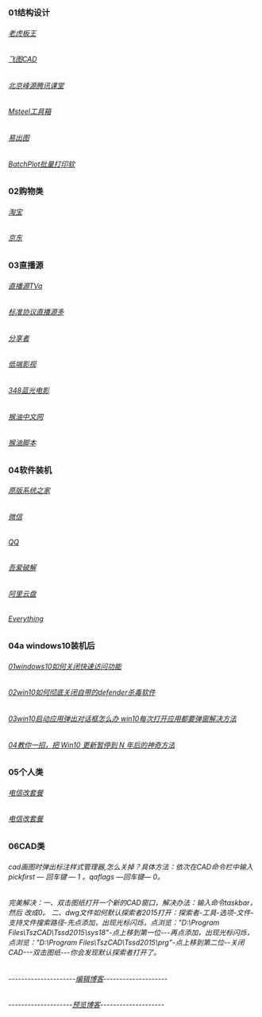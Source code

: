  
### 01结构设计
######  [老虎板王](http://www.banwangcad.com/index.aspx)
######  [飞图CAD](https://www.ftcad.com/)
###### [北京峰源腾讯课堂](https://ke.qq.com/course/133303?taid=12328733688072375)
###### [Msteel工具箱](https://www.msteel.top/)
###### [易出图](https://www.cadprint.cn/)
######  [BatchPlot批量打印软](https://www.cadprint.cn/)


### 02购物类
###### [淘宝](https://www.taobao.com/)
###### [京东](https://www.jd.com//)


### 03直播源

###### [直播源TVa](https://1734320.github.io/tva.txt)
###### [标准协议直播源多](https://github.com/SPX372928/MyIPTV)
###### [分享者](https://www.sharerw.com/)
###### [低端影视](https://ddrk.me/tag/douban-top250/)
###### [348蓝光电影](https://www.348z.com/)
###### [猴油中文网](https://bbs.tampermonkey.net.cn/)
###### [猴油脚本](https://greasyfork.org/en/scripts)



### 04软件装机
###### [原版系统之家](https://msdn.pe8.com/win10.html)
###### [微信](https://weixin.qq.com/)
###### [QQ](https://im.qq.com/pcqq)
###### [吾爱破解](https://www.52pojie.cn/)
###### [阿里云盘](https://www.aliyundrive.com/drive)
###### [Everything](https://www.voidtools.com/zh-cn/)


### 04a  windows10装机后
###### [01windows10如何关闭快速访问功能](https://jingyan.baidu.com/article/922554466b57c5851648f4fd.html)
###### [02win10如何彻底关闭自带的defender杀毒软件](http://www.dnpz.net/diannaozhishi/5749.html)
###### [03win10启动应用弹出对话框怎么办 win10每次打开应用都要弹窗解决方法](http://www.win7zhijia.cn/win10jc/win10_41702.html)
###### [04教你一招，把 Win10 更新暂停到 N 年后的神奇方法](https://zhuanlan.zhihu.com/p/100938150?utm_source=wechat_session)

### 05个人类
###### [电信改套餐](https://hb.189.cn/pages/activity/dxwt/hlwkbg.jsp)
###### [电信改套餐](https://hb.189.cn/pages/activity/dxwt/hlwkbg.jsp)

### 06CAD类
###### cad画图时弹出标注样式管理器,怎么关掉？具体方法：依次在CAD命令栏中输入pickfirst — 回车键 — 1 。qaflags —回车键— 0。
###### 完美解决：一、双击图纸打开一个新的CAD窗口，解决办法：输入命令taskbar，然后 改成0。 二、dwg文件如何默认探索者2015打开：探索者-工具-选项-文件-支持文件搜索路径-先点添加，出现光标闪烁，点浏览："D:\Program Files\TszCAD\Tssd2015\sys18"-点上移到第一位---再点添加，出现光标闪烁，点浏览："D:\Program Files\TszCAD\Tssd2015\prg"-点上移到第二位--关闭CAD---双击图纸---你会发现默认探索者打开了。



###### ---------------------[编辑博客](https://github.com/1734320/1734320.github.io/edit/master/README.md)--------------------
######  --------------------[预览博客](https://1734320.github.io/)--------------------

